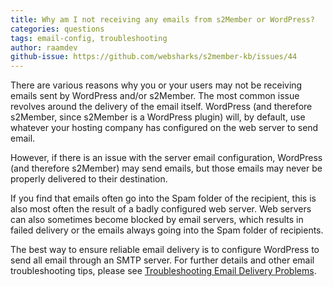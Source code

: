 ```yaml
---
title: Why am I not receiving any emails from s2Member or WordPress?
categories: questions
tags: email-config, troubleshooting
author: raamdev
github-issue: https://github.com/websharks/s2member-kb/issues/44
---
```


There are various reasons why you or your users may not be receiving emails sent by WordPress and/or s2Member. The most common issue revolves around the delivery of the email itself. WordPress (and therefore s2Member, since s2Member is a WordPress plugin) will, by default, use whatever your hosting company has configured on the web server to send email.

However, if there is an issue with the server email configuration, WordPress (and therefore s2Member) may send emails, but those emails may never be properly delivered to their destination.

If you find that emails often go into the Spam folder of the recipient, this is also most often the result of a badly configured web server. Web servers can also sometimes become blocked by email servers, which results in failed delivery or the emails always going into the Spam folder of recipients.

The best way to ensure reliable email delivery is to configure WordPress to send all email through an SMTP server. For further details and other email troubleshooting tips, please see [Troubleshooting Email Delivery Problems](https://github.com/websharks/s2member-kb/issues/140).